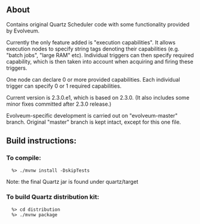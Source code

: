 
## About
Contains original Quartz Scheduler code with some functionality provided by Evolveum.

Currently the only feature added is "execution capabilities". It allows execution nodes to specify
string tags denoting their capabilities (e.g. "batch jobs", "large RAM" etc). Individual triggers
can then specify required capability, which is then taken into account when acquiring and firing
these triggers.

One node can declare 0 or more provided capabilities. Each individual trigger can specify 0 or 1 required capabilities.

Current version is 2.3.0.e1, which is based on 2.3.0. (It also includes some minor fixes committed after 2.3.0 release.)     

Evolveum-specific development is carried out on "evolveum-master" branch. Original "master" branch is kept
intact, except for this one file. 

## Build instructions:

### To compile:
```
  %> ./mvnw install -DskipTests
```

Note:  the final Quartz jar is found under quartz/target 

### To build Quartz distribution kit:
```
  %> cd distribution
  %> ./mvnw package
```

